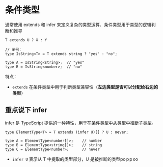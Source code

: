 # 条件类型

通常使用 extends 和 infer 来定义复杂的类型运算，条件类型用于类型的逻辑判断和推导

```tsx
T extends U ? X : Y

// 示例：
type IsString<T> = T extends string ? "yes" : "no";

type A = IsString<string>;  // "yes"
type B = IsString<number>;  // "no"
```

特点：

- `extends` 在条件类型中用于判断类型兼容性（**左边类型是否可以分配给右边的类型**）

## 重点说下 infer

infer 是 TypeScript 提供的一种特性，用于在条件类型中从类型中推断子类型。

```tsx
type ElementType<T> = T extends (infer U)[] ? U : never;

type A = ElementType<number[]>;    // number
type B = ElementType<string[]>;    // string
type C = ElementType<number>;      // never
```

- `infer U` 表示从 T 中提取的类型部分，U 是被推断的类型po p p oo